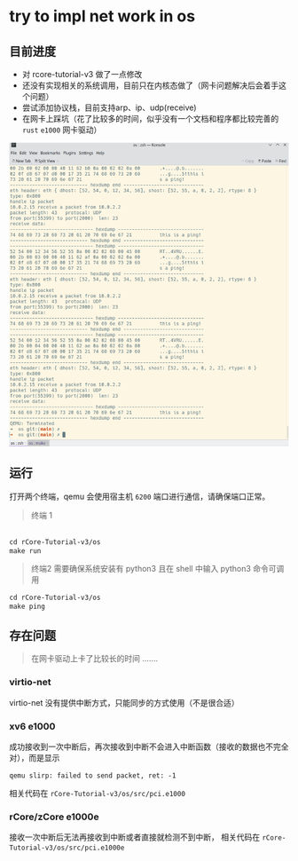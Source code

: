 # try to impl net work in os

## 目前进度

- 对 rcore-tutorial-v3 做了一点修改
- 还没有实现相关的系统调用，目前只在内核态做了（网卡问题解决后会着手这个问题）
- 尝试添加协议栈，目前支持arp、ip、udp(receive)
- 在网卡上踩坑（花了比较多的时间，似乎没有一个文档和程序都比较完善的 `rust` `e1000` 网卡驱动）

![image](./image.png)

## 运行

打开两个终端，qemu 会使用宿主机 `6200` 端口进行通信，请确保端口正常。

> 终端 1
```shell

cd rCore-Tutorial-v3/os
make run
```

> 终端2 需要确保系统安装有 python3 且在 shell 中输入 python3 命令可调用
```shell
cd rCore-Tutorial-v3/os
make ping
```

## 存在问题

> 在网卡驱动上卡了比较长的时间 .......

### virtio-net

virtio-net 没有提供中断方式，只能同步的方式使用（不是很合适）

### xv6 e1000 

成功接收到一次中断后，再次接收到中断不会进入中断函数（接收的数据也不完全对），而是显示
```shell
qemu slirp: failed to send packet, ret: -1
```
相关代码在 `rCore-Tutorial-v3/os/src/pci.e1000`

### rCore/zCore e1000e

接收一次中断后无法再接收到中断或者直接就检测不到中断， 相关代码在 `rCore-Tutorial-v3/os/src/pci.e1000e`